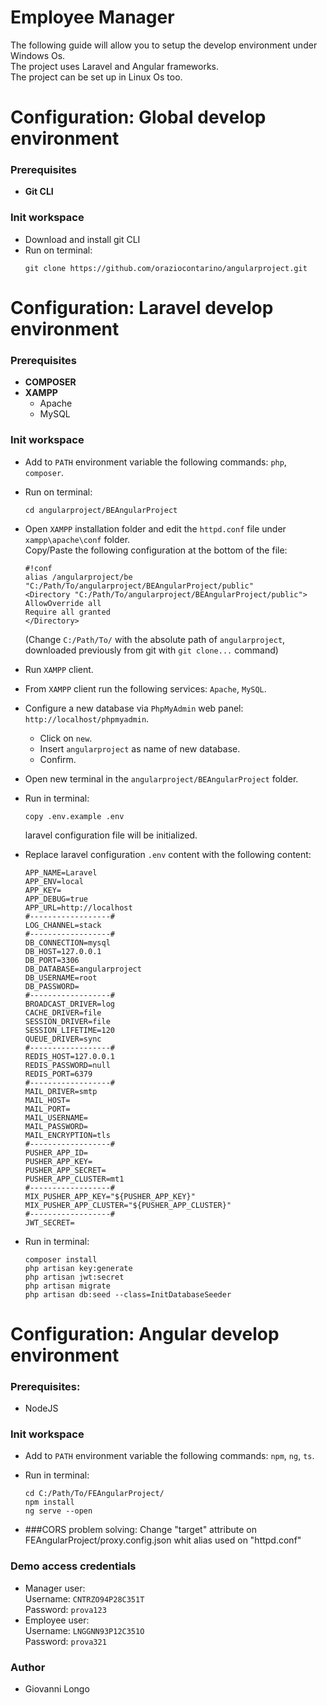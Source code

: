 # Employee Manager  
The following guide will allow you to setup the develop environment under Windows Os.  
The project uses Laravel and Angular frameworks.  
The project can be set up in Linux Os too.  

# Configuration: Global develop environment  
### Prerequisites  
- **Git CLI**  
### Init workspace  
- Download and install git CLI  
- Run on terminal:  
  ```  
  git clone https://github.com/oraziocontarino/angularproject.git  
  ```  
  
# Configuration: Laravel develop environment  
### Prerequisites    
- **COMPOSER**  
- **XAMPP** 
  - Apache  
  - MySQL  
  
### Init workspace
- Add to `PATH` environment variable the following commands: `php`, `composer`.
- Run on terminal:  
  
  ```  
  cd angularproject/BEAngularProject  
  ```  

- Open `XAMPP` installation folder and edit the `httpd.conf` file under `xampp\apache\conf` folder.  
Copy/Paste the following configuration at the bottom of the file:  

    ```  
    #!conf  
    alias /angularproject/be "C:/Path/To/angularproject/BEAngularProject/public"  
    <Directory "C:/Path/To/angularproject/BEAngularProject/public">  
    AllowOverride all  
    Require all granted  
    </Directory>  
    ```
    (Change `C:/Path/To/` with the absolute path of `angularproject`, downloaded previously from git with `git clone...` command)  
  
- Run `XAMPP` client.
- From `XAMPP` client run the following services: `Apache`, `MySQL`.
- Configure a new database via `PhpMyAdmin` web panel: `http://localhost/phpmyadmin`.  
    - Click on `new`.  
    - Insert `angularproject` as name of new database.  
    - Confirm.  
- Open new terminal in the `angularproject/BEAngularProject` folder.  
- Run in terminal:  
  
  ```  
  copy .env.example .env  
  ```  
  
  laravel configuration file will be initialized.   
- Replace laravel configuration `.env` content with the following content:  
  
    ```  
    APP_NAME=Laravel
    APP_ENV=local
    APP_KEY=
    APP_DEBUG=true
    APP_URL=http://localhost
    #------------------#
    LOG_CHANNEL=stack
    #------------------#
    DB_CONNECTION=mysql
    DB_HOST=127.0.0.1
    DB_PORT=3306
    DB_DATABASE=angularproject
    DB_USERNAME=root
    DB_PASSWORD=
    #------------------#
    BROADCAST_DRIVER=log
    CACHE_DRIVER=file
    SESSION_DRIVER=file
    SESSION_LIFETIME=120
    QUEUE_DRIVER=sync
    #------------------#
    REDIS_HOST=127.0.0.1
    REDIS_PASSWORD=null
    REDIS_PORT=6379
    #------------------#
    MAIL_DRIVER=smtp
    MAIL_HOST=
    MAIL_PORT=
    MAIL_USERNAME=
    MAIL_PASSWORD=
    MAIL_ENCRYPTION=tls
    #------------------#
    PUSHER_APP_ID=
    PUSHER_APP_KEY=
    PUSHER_APP_SECRET=
    PUSHER_APP_CLUSTER=mt1
    #------------------#
    MIX_PUSHER_APP_KEY="${PUSHER_APP_KEY}"
    MIX_PUSHER_APP_CLUSTER="${PUSHER_APP_CLUSTER}"
    #------------------#
    JWT_SECRET=
    ```

- Run in terminal:  

  ```  
  composer install  
  php artisan key:generate  
  php artisan jwt:secret  
  php artisan migrate  
  php artisan db:seed --class=InitDatabaseSeeder  
  ```  

# Configuration: Angular develop environment  
### Prerequisites:  
- NodeJS   
### Init workspace  
- Add to `PATH` environment variable the following commands: `npm`, `ng`, `ts`.  
- Run in terminal:  

  ```  
  cd C:/Path/To/FEAngularProject/  
  npm install  
  ng serve --open  
  ```  
- ###CORS problem solving: 
    Change "target" attribute on FEAngularProject/proxy.config.json whit alias used on "httpd.conf"

### Demo access credentials  
- Manager user:  
  Username: `CNTRZO94P28C351T`  
  Password: `prova123`  
- Employee user:  
  Username: `LNGGNN93P12C351O`  
  Password: `prova321`  
  
### Author
- Giovanni Longo
